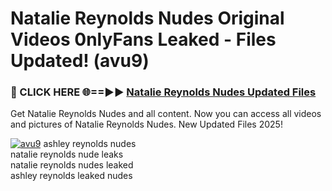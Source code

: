 # Natalie Reynolds Nudes Original Videos 0nlyFans Leaked - Files Updated! (avu9)

<h3>🔴 CLICK HERE 🌐==►► <a href="https://tinyurl.com/5h6xmrr3" rel="nofollow">Natalie Reynolds Nudes Updated Files</a></h3>

Get Natalie Reynolds Nudes and all content. Now you can access all videos and pictures of Natalie Reynolds Nudes. New Updated Files 2025!

[![avu9](https://i.imgur.com/KVD873Z.gif)](https://tinyurl.com/5h6xmrr3)
ashley reynolds nudes<br>
natalie reynolds nude leaks<br>
natalie reynolds nudes leaked<br>
ashley reynolds leaked nudes